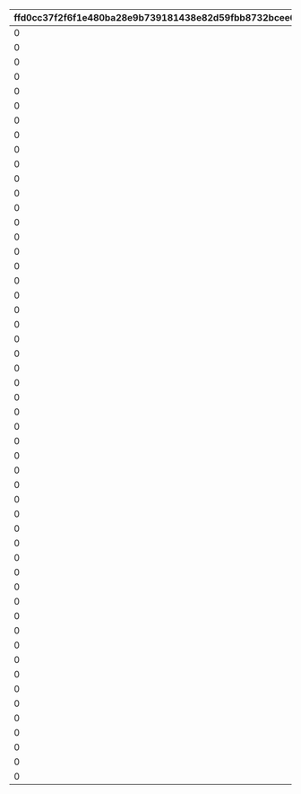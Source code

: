 |ffd0cc37f2f6f1e480ba28e9b739181438e82d59fbb8732bcee6832bdea75644|c8eb1651f842309e4ef51f182988e6975ba1d2cb4a427d6e8758597ea796d1ca|26a1ea97d41a00889b2561872c12135b80e5b16c57768c7f0af0de1a58fdfe58|934fee6c3bba5b8b914ac913efc14519568499b0da0ac7ba39b14ca7ea186fb0|27fc84d826735bb68bbd94f8cce7ba2117434998ec2cc34a52e7e5a6cb735057|eec249714a814424a4c0400ec9e5674ae3def02ff2ac5669d06ddf34c52faa61|16cea7ed84d3e762c60d674b2389d2e272b7dcb3779d75ff6374131d81a7f71e|a60e429d53a4ba739ea6723a0558f705753bb9e21e993d8ae167138dfbb5750e|fe18328fa5f2767239e6e39e9d30cc43fb38f02be9a2f307e9731180666eb166|1e292a237134dca7aa2889088ecc9ae1822569d7798b17f97a9bdd206ef97bed|a5be5bd7cdb46ebcaa49c322c6eca7c69765685f918fed9d15871a4352bb2fd3|beffcb1c49d8b31d30b95f055051672af05a83dd1b09b6ca9ba656b0939981b9|db367c53970a13db3eb15a8b7d750da3fffe91714ef5e2ce9429ab65b4838112|63a58d8954ec39d9bd21b982725c87e6f9ff1989efc7fd312996d4c51fc157e4|ed0dd223a13a462fe122d8394e02e80165487874245e464cc14e510f09384db3|a19fa7d5f7c46d68511e3674a8129411841a657f843ed59ded1bcdfa1daa1a2f|9fd7ddc9dd45a05690c4811e465ebd1ddd566c172839fc3a7277a920067a31cc|d48ca8fb7999cb1929495a1571db1c1f765316d43de131ec6b4cbd84e751d9e6|
| --- | --- | --- | --- | --- | --- | --- | --- | --- | --- | --- | --- | --- | --- | --- | --- | --- | --- |
|0|500|0|0|0|0|10000|0|1|0|8|1|0|0|0|0|91002|0|
|0|400|0|0|0|0|10000|0|2|0|8|2|0|0|0|0|91002|0|
|0|300|0|0|0|0|10000|0|3|0|8|3|0|0|0|0|91002|0|
|0|250|0|0|0|0|10000|0|4|0|8|4|0|0|0|0|91002|0|
|0|500|0|0|0|0|10001|0|5|0|8|1|0|0|0|0|91002|0|
|0|400|0|0|0|0|10001|0|6|0|8|2|0|0|0|0|91002|0|
|0|300|0|0|0|0|10001|0|7|0|8|3|0|0|0|0|91002|0|
|0|250|0|0|0|0|10001|0|8|0|8|4|0|0|0|0|91002|0|
|0|500|0|0|0|0|10002|0|9|0|8|1|0|0|0|0|91002|0|
|0|400|0|0|0|0|10002|0|10|0|8|2|0|0|0|0|91002|0|
|0|300|0|0|0|0|10002|0|11|0|8|3|0|0|0|0|91002|0|
|0|250|0|0|0|0|10002|0|12|0|8|4|0|0|0|0|91002|0|
|0|500|0|0|0|0|10003|0|13|0|8|1|0|0|0|0|91002|0|
|0|400|0|0|0|0|10003|0|14|0|8|2|0|0|0|0|91002|0|
|0|300|0|0|0|0|10003|0|15|0|8|3|0|0|0|0|91002|0|
|0|250|0|0|0|0|10003|0|16|0|8|4|0|0|0|0|91002|0|
|0|500|0|0|0|0|10004|0|17|0|8|1|0|0|0|0|91002|0|
|0|400|0|0|0|0|10004|0|18|0|8|2|0|0|0|0|91002|0|
|0|300|0|0|0|0|10004|0|19|0|8|3|0|0|0|0|91002|0|
|0|250|0|0|0|0|10004|0|20|0|8|4|0|0|0|0|91002|0|
|0|500|0|0|0|0|10005|0|21|0|8|1|0|0|0|0|91002|0|
|0|400|0|0|0|0|10005|0|22|0|8|2|0|0|0|0|91002|0|
|0|300|0|0|0|0|10005|0|23|0|8|3|0|0|0|0|91002|0|
|0|250|0|0|0|0|10005|0|24|0|8|4|0|0|0|0|91002|0|
|0|500|0|0|0|0|10006|0|25|0|8|1|0|0|0|0|91002|0|
|0|400|0|0|0|0|10006|0|26|0|8|2|0|0|0|0|91002|0|
|0|300|0|0|0|0|10006|0|27|0|8|3|0|0|0|0|91002|0|
|0|250|0|0|0|0|10006|0|28|0|8|4|0|0|0|0|91002|0|
|0|500|0|0|0|0|10007|0|29|0|8|1|0|0|0|0|91002|0|
|0|400|0|0|0|0|10007|0|30|0|8|2|0|0|0|0|91002|0|
|0|300|0|0|0|0|10007|0|31|0|8|3|0|0|0|0|91002|0|
|0|250|0|0|0|0|10007|0|32|0|8|4|0|0|0|0|91002|0|
|0|500|0|0|0|0|10008|0|33|0|8|1|0|0|0|0|91002|0|
|0|400|0|0|0|0|10008|0|34|0|8|2|0|0|0|0|91002|0|
|0|300|0|0|0|0|10008|0|35|0|8|3|0|0|0|0|91002|0|
|0|250|0|0|0|0|10008|0|36|0|8|4|0|0|0|0|91002|0|
|0|500|0|0|0|0|10009|0|37|0|8|1|0|0|0|0|91002|0|
|0|400|0|0|0|0|10009|0|38|0|8|2|0|0|0|0|91002|0|
|0|300|0|0|0|0|10009|0|39|0|8|3|0|0|0|0|91002|0|
|0|250|0|0|0|0|10009|0|40|0|8|4|0|0|0|0|91002|0|
|0|500|0|0|0|0|10010|0|41|0|8|1|0|0|0|0|91002|0|
|0|400|0|0|0|0|10010|0|42|0|8|2|0|0|0|0|91002|0|
|0|300|0|0|0|0|10010|0|43|0|8|3|0|0|0|0|91002|0|
|0|250|0|0|0|0|10010|0|44|0|8|4|0|0|0|0|91002|0|
|0|500|0|0|0|0|10011|0|45|0|8|1|0|0|0|0|91002|0|
|0|400|0|0|0|0|10011|0|46|0|8|2|0|0|0|0|91002|0|
|0|300|0|0|0|0|10011|0|47|0|8|3|0|0|0|0|91002|0|
|0|250|0|0|0|0|10011|0|48|0|8|4|0|0|0|0|91002|0|
|0|500|0|0|0|0|10012|0|49|0|8|1|0|0|0|0|91002|0|
|0|400|0|0|0|0|10012|0|50|0|8|2|0|0|0|0|91002|0|
|0|300|0|0|0|0|10012|0|51|0|8|3|0|0|0|0|91002|0|
|0|250|0|0|0|0|10012|0|52|0|8|4|0|0|0|0|91002|0|
